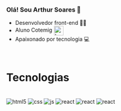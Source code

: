 ### Olá! Sou Arthur Soares 👋

<ul>
    <li>Desenvolvedor front-end 🧑‍💻</li>
    <li>Aluno Cotemig<img src="https://raichu-uploads.s3.amazonaws.com/logo_faculdade-cotemig_jeR1PV.png" alt="Logo Cotemig" height="25px" style="vertical-align:middle; margin-left: 5px"> </li>
    <li>Apaixonado por tecnologia 💻</li>
</ul>

<br>

# Tecnologias
<div style="display: inline-block"><br/>
<img align="center" alt="html5" src="https://img.shields.io/badge/HTML5-E34F26?style=for-the-badge&logo=html5&logoColor=white" />
<img align="center" alt="css" src="https://img.shields.io/badge/CSS3-1572B6?style=for-the-badge&logo=css3&logoColor=white" />
<img align="center" alt="js" src="https://img.shields.io/badge/JavaScript-F7DF1E?style=for-the-badge&logo=javascript&logoColor=black" />
<img align="center" alt="react" src="https://img.shields.io/badge/React-20232A?style=for-the-badge&logo=react&logoColor=61DAFB" />
<img align="center" alt="react" src="https://img.shields.io/badge/Figma-F24E1E?style=for-the-badge&logo=figma&logoColor=white" />
<img align="center" alt="react" src="https://img.shields.io/badge/Bootstrap-563D7C?style=for-the-badge&logo=bootstrap&logoColor=white" />

